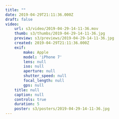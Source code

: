 ```yaml
---
title: ""
date: 2019-04-29T21:11:36.000Z
draft: false
video:
    url: s3/video/2019-04-29-14-11-36.mov
    thumb: s3/thumbs/2019-04-29-14-11-36.jpg
    preview: s3/previews/2019-04-29-14-11-36.jpg
    created: 2019-04-29T21:11:36.000Z
    exif:
        make: Apple
        model: 'iPhone 7'
        lens: null
        iso: null
        aperture: null
        shutter_speed: null
        focal_length: null
        gps: null
    title: null
    caption: null
    controls: true
    duration: 5
    poster: s3/posters/2019-04-29-14-11-36.jpg
---
```


